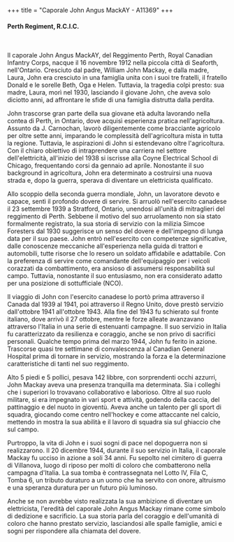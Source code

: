 +++
title = "Caporale John Angus MackAY - A11369"
+++

#### Perth Regiment, R.C.I.C.
<br>


Il caporale John Angus MackAY, del Reggimento Perth, Royal Canadian Infantry Corps, nacque il 16 novembre 1912 nella piccola città di Seaforth, nell'Ontario. Cresciuto dal padre, William John Mackay, e dalla madre, Laura, John era cresciuto in una famiglia unita con i suoi tre fratelli, il fratello Donald e le sorelle Beth, Oga e Helen. 
Tuttavia, la tragedia colpì presto: sua madre, Laura, morì nel 1930, lasciando il giovane John, che aveva solo diciotto anni, ad affrontare le sfide di una famiglia distrutta dalla perdita.

John trascorse gran parte della sua giovane età adulta lavorando nella contea di Perth, in Ontario, dove acquisì esperienza pratica nell'agricoltura. Assunto da J. Carnochan, lavorò diligentemente come bracciante agricolo per oltre sette anni, imparando le complessità dell'agricoltura mista in tutta la regione. Tuttavia, le aspirazioni di John si estendevano oltre l'agricoltura. Con il chiaro obiettivo di intraprendere una carriera nel settore dell'elettricità, all'inizio del 1938 si iscrisse alla Coyne Electrical School di Chicago, frequentando corsi da gennaio ad aprile. Nonostante il suo background in agricoltura, John era determinato a costruirsi una nuova strada e, dopo la guerra, sperava di diventare un elettricista qualificato.

Allo scoppio della seconda guerra mondiale, John, un lavoratore devoto e capace, sentì il profondo dovere di servire. Si arruolò nell'esercito canadese il 23 settembre 1939 a Stratford, Ontario, unendosi all'unità di mitraglieri del reggimento di Perth. Sebbene il motivo del suo arruolamento non sia stato formalmente registrato, la sua storia di servizio con la milizia Simcoe Foresters dal 1930 suggerisce un senso del dovere e dell'impegno di lunga data per il suo paese. 
John entrò nell'esercito con competenze significative, dalle conoscenze meccaniche all'esperienza nella guida di trattori e automobili, tutte risorse che lo resero un soldato affidabile e adattabile. Con la preferenza di servire come comandante dell'equipaggio per i veicoli corazzati da combattimento, era ansioso di assumersi responsabilità sul campo. Tuttavia, nonostante il suo entusiasmo, non era considerato adatto per una posizione di sottufficiale (NCO).

Il viaggio di John con l'esercito canadese lo portò prima attraverso il Canada dal 1939 al 1941, poi attraverso il Regno Unito, dove prestò servizio dall'ottobre 1941 all'ottobre 1943. 
Alla fine del 1943 fu schierato sul fronte italiano, dove arrivò il 27 ottobre, mentre le forze alleate avanzavano attraverso l'Italia in una serie di estenuanti campagne. Il suo servizio in Italia fu caratterizzato da resilienza e coraggio, anche se non privo di sacrifici personali. 
Qualche tempo prima del marzo 1944, John fu ferito in azione. Trascorse quasi tre settimane di convalescenza al Canadian General Hospital prima di tornare in servizio, mostrando la forza e la determinazione caratteristiche di tanti nel suo reggimento.

Alto 5 piedi e 5 pollici, pesava 142 libbre, con sorprendenti occhi azzurri, John Mackay aveva una presenza tranquilla ma determinata. Sia i colleghi che i superiori lo trovavano collaborativo e laborioso. Oltre al suo ruolo militare, si era impegnato in vari sport e attività, godendo della caccia, del pattinaggio e del nuoto in gioventù. Aveva anche un talento per gli sport di squadra, giocando come centro nell'hockey e come attaccante nel calcio, mettendo in mostra la sua abilità e il lavoro di squadra sia sul ghiaccio che sul campo.

Purtroppo, la vita di John e i suoi sogni di pace nel dopoguerra non si realizzarono. 
Il 20 dicembre 1944, durante il suo servizio in Italia, il caporale Mackay fu ucciso in azione a soli 34 anni. 
Fu sepolto nel cimitero di guerra di Villanova, luogo di riposo per molti di coloro che combatterono nella campagna d'Italia. La sua tomba è contrassegnata nel Lotto IV, Fila C, Tomba 6, un tributo duraturo a un uomo che ha servito con onore, altruismo e una speranza duratura per un futuro più luminoso.

Anche se non avrebbe visto realizzata la sua ambizione di diventare un elettricista, l'eredità del caporale John Angus Mackay rimane come simbolo di dedizione e sacrificio. 
La sua storia parla del coraggio e dell'umanità di coloro che hanno prestato servizio, lasciandosi alle spalle famiglie, amici e sogni per rispondere alla chiamata del dovere.
